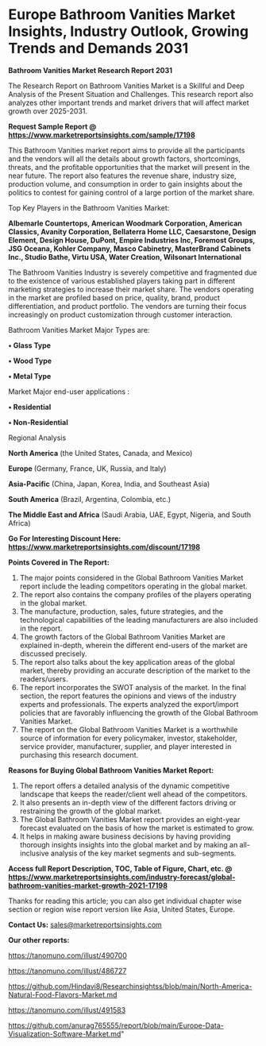  # Europe Bathroom Vanities Market Insights, Industry Outlook, Growing Trends and Demands 2031

<strong>Bathroom Vanities Market Research Report 2031</strong>

The Research Report on Bathroom Vanities Market is a Skillful and Deep Analysis of the Present Situation and Challenges. This research report also analyzes other important trends and market drivers that will affect market growth over 2025-2031.

<strong>Request Sample Report @ <a href=https://www.marketreportsinsights.com/sample/17198>https://www.marketreportsinsights.com/sample/17198</a></strong>

This Bathroom Vanities market report aims to provide all the participants and the vendors will all the details about growth factors, shortcomings, threats, and the profitable opportunities that the market will present in the near future. The report also features the revenue share, industry size, production volume, and consumption in order to gain insights about the politics to contest for gaining control of a large portion of the market share.

Top Key Players in the Bathroom Vanities Market:

<strong>Albemarle Countertops, American Woodmark Corporation, American Classics, Avanity Corporation, Bellaterra Home LLC, Caesarstone, Design Element, Design House, DuPont, Empire Industries Inc, Foremost Groups, JSG Oceana, Kohler Company, Masco Cabinetry, MasterBrand Cabinets Inc., Studio Bathe, Virtu USA, Water Creation, Wilsonart International</strong>

The Bathroom Vanities Industry is severely competitive and fragmented due to the existence of various established players taking part in different marketing strategies to increase their market share. The vendors operating in the market are profiled based on price, quality, brand, product differentiation, and product portfolio. The vendors are turning their focus increasingly on product customization through customer interaction.

Bathroom Vanities Market Major Types are:

<strong>• Glass Type

• Wood Type

• Metal Type</strong>

Market Major end-user applications :

<strong>• Residential

• Non-Residential</strong>

Regional Analysis

</u><strong><b>North America</b></strong> (the United States, Canada, and Mexico)

<strong><b>Europe </b></strong>(Germany, France, UK, Russia, and Italy)

<strong><b>Asia-Pacific</b></strong> (China, Japan, Korea, India, and Southeast Asia)

<strong><b>South America</b></strong> (Brazil, Argentina, Colombia, etc.)

<strong><b>The Middle East and Africa</b></strong> (Saudi Arabia, UAE, Egypt, Nigeria, and South Africa)

<strong>Go For Interesting Discount Here: <a href=https://www.marketreportsinsights.com/discount/17198>https://www.marketreportsinsights.com/discount/17198</a></strong>

<strong>Points Covered in The Report:</strong>
<ol>
  <li>The major points considered in the Global Bathroom Vanities Market report include the leading competitors operating in the global market.</li>
  <li>The report also contains the company profiles of the players operating in the global market.</li>
  <li>The manufacture, production, sales, future strategies, and the technological capabilities of the leading manufacturers are also included in the report.</li>
  <li>The growth factors of the Global Bathroom Vanities Market are explained in-depth, wherein the different end-users of the market are discussed precisely.</li>
  <li>The report also talks about the key application areas of the global market, thereby providing an accurate description of the market to the readers/users.</li>
  <li>The report incorporates the SWOT analysis of the market. In the final section, the report features the opinions and views of the industry experts and professionals. The experts analyzed the export/import policies that are favorably influencing the growth of the Global Bathroom Vanities Market.</li>
  <li>The report on the Global Bathroom Vanities Market is a worthwhile source of information for every policymaker, investor, stakeholder, service provider, manufacturer, supplier, and player interested in purchasing this research document.</li>
</ol>
<strong>Reasons for Buying Global Bathroom Vanities Market Report:</strong>

<ol>
  <li>The report offers a detailed analysis of the dynamic competitive landscape that keeps the reader/client well ahead of the competitors.</li>
  <li>It also presents an in-depth view of the different factors driving or restraining the growth of the global market.</li>
  <li>The Global Bathroom Vanities Market report provides an eight-year forecast evaluated on the basis of how the market is estimated to grow.</li>
  <li>It helps in making aware business decisions by having providing thorough insights insights into the global market and by making an all-inclusive analysis of the key market segments and sub-segments.</li>
</ol>
<strong>Access full Report Description, TOC, Table of Figure, Chart, etc. @ <a href=https://www.marketreportsinsights.com/industry-forecast/global-bathroom-vanities-market-growth-2021-17198>https://www.marketreportsinsights.com/industry-forecast/global-bathroom-vanities-market-growth-2021-17198</a></strong>


Thanks for reading this article; you can also get individual chapter wise section or region wise report version like Asia, United States, Europe.

<strong>Contact Us:</strong>
sales@marketreportsinsights.com

<strong>Our other reports:</strong>

<a href=https://tanomuno.com/illust/490700>https://tanomuno.com/illust/490700</a>

<a href=https://tanomuno.com/illust/486727>https://tanomuno.com/illust/486727</a>

<a href=https://github.com/Hindavi8/Researchinsightss/blob/main/North-America-Natural-Food-Flavors-Market.md>https://github.com/Hindavi8/Researchinsightss/blob/main/North-America-Natural-Food-Flavors-Market.md</a>

<a href=https://tanomuno.com/illust/491583>https://tanomuno.com/illust/491583</a>

<a href=https://github.com/anurag765555/report/blob/main/Europe-Data-Visualization-Software-Market.md>https://github.com/anurag765555/report/blob/main/Europe-Data-Visualization-Software-Market.md</a>"
